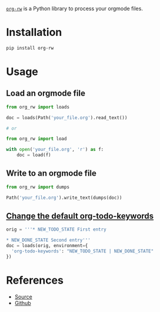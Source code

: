 [`org-rw`](https://github.com/kenkeiras/org-rw) is a Python library to process your orgmode files.

# Installation

```bash
pip install org-rw
```

# Usage

## Load an orgmode file

```python
from org_rw import loads

doc = loads(Path('your_file.org').read_text())

# or 

from org_rw import load

with open('your_file.org', 'r') as f:
    doc = load(f)

```
## Write to an orgmode file

```python
from org_rw import dumps

Path('your_file.org').write_text(dumps(doc))
```
## [Change the default org-todo-keywords](https://github.com/kenkeiras/org-rw/issues/2)

```python
orig = '''* NEW_TODO_STATE First entry 

* NEW_DONE_STATE Second entry''' 
doc = loads(orig, environment={ 
  'org-todo-keywords': "NEW_TODO_STATE | NEW_DONE_STATE" 
}) 
```
# References

- [Source](https://code.codigoparallevar.com/kenkeiras/org-rw)
- [Github](https://github.com/kenkeiras/org-rw)

